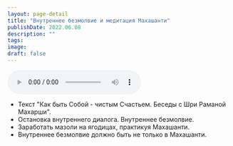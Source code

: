 ```yaml
---
layout: page-detail
title: "Внутреннее безмолвие и медитация Махашанти"
publishDate: 2022.06.08
description: ""
tags:
image:
draft: false
---
```


<audio title="2022.06.08 - Внутреннее безмолвие и медитация Махашанти.mp3" src="https://filer-api.advayta.org/v1.0/public/files/75633" controls=""></audio>

* Текст "Как быть Собой - чистым Счастьем. Беседы с Шри Раманой Махарши".
* Остановка внутреннего диалога. Внутреннее безмолвие.
* Заработать мазоли на ягодицах, практикуя Махашанти.
* Внутреннее безмолвие должно быть не только в Махашанти.

  
